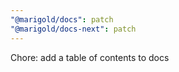 ```yaml
---
"@marigold/docs": patch
"@marigold/docs-next": patch
---
```


Chore: add a table of contents to docs

